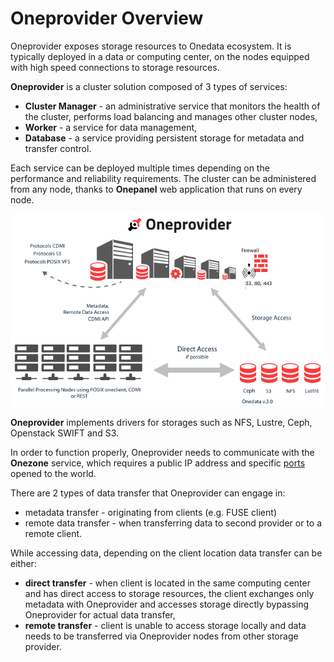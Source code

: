 # Oneprovider Overview

<!-- toc -->

Oneprovider exposes storage resources to Onedata ecosystem. It is typically deployed in a data or computing center, on the nodes equipped with high speed connections to storage resources.

**Oneprovider** is a cluster solution composed of 3 types of services:
* **Cluster Manager** - an administrative service that monitors the health of the cluster, performs load balancing and manages other cluster nodes,
* **Worker** - a service for data management,
* **Database** - a service providing persistent storage for metadata and transfer control.

Each service can be deployed multiple times depending on the performance and reliability requirements. The cluster can be administered from any node, thanks to **Onepanel** web application that runs on every node.

<p align="center">
<img src="../img/admin/oneprovider_slide.png">
</p>

**Oneprovider** implements drivers for storages such as NFS, Lustre, Ceph, Openstack SWIFT and S3.

In order to function properly, Oneprovider needs to communicate with the **Onezone** service, which requires a public IP address and specific [ports](./firewall_setup.md) opened to the world.

There are 2 types of data transfer that Oneprovider can engage in:
* metadata transfer - originating from clients (e.g. FUSE client)
* remote data transfer - when transferring data to second provider or to a remote client.

While accessing data, depending on the client location data transfer can be either:
* **direct transfer** - when client is located in the same computing center and has direct access to storage resources, the client exchanges only metadata with Oneprovider and accesses storage directly bypassing Oneprovider for actual data transfer,
* **remote transfer** - client is unable to access storage locally and data needs to be transferred via Oneprovider nodes from other storage provider.

